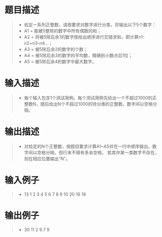 # 题目描述
>* 给定一系列正整数，请按要求对数字进行分类，并输出以下5个数字：
>* A1 = 能被5整除的数字中所有偶数的和；
>* A2 = 将被5除后余1的数字按给出顺序进行交错求和，即计算n1-n2+n3-n4...；
>* A3 = 被5除后余2的数字的个数；
>* A4 = 被5除后余3的数字的平均数，精确到小数点后1位；
>* A5 = 被5除后余4的数字中最大数字。

# 输入描述
>* 每个输入包含1个测试用例。每个测试用例先给出一个不超过1000的正整数N，随后给出N个不超过1000的待分类的正整数。数字间以空格分隔。

# 输出描述
>* 对给定的N个正整数，按题目要求计算A1~A5并在一行中顺序输出。数字间以空格分隔，但行末不得有多余空格。
若其中某一类数字不存在，则在相应位置输出“N”。

# 输入例子
>* 13 1 2 3 4 5 6 7 8 9 10 20 16 18

# 输出例子
>* 30 11 2 9.7 9
